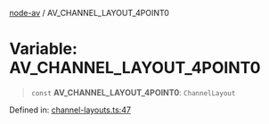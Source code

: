 [node-av](../globals.md) / AV\_CHANNEL\_LAYOUT\_4POINT0

# Variable: AV\_CHANNEL\_LAYOUT\_4POINT0

> `const` **AV\_CHANNEL\_LAYOUT\_4POINT0**: `ChannelLayout`

Defined in: [channel-layouts.ts:47](https://github.com/seydx/av/blob/f8631fc881b394300b1479f511d55cf1c370a87f/src/constants/channel-layouts.ts#L47)
